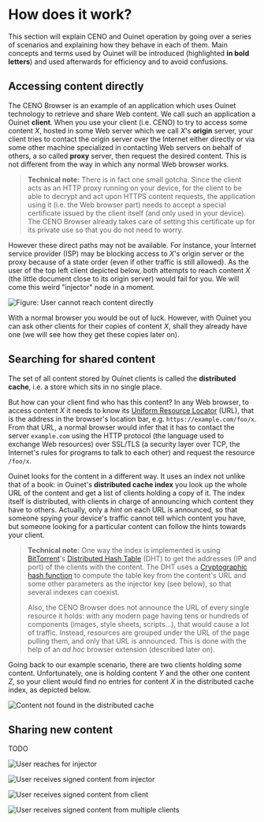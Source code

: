 # How does it work?

This section will explain CENO and Ouinet operation by going over a series of scenarios and explaining how they behave in each of them.  Main concepts and terms used by Ouinet will be introduced (highlighted **in bold letters**) and used afterwards for efficiency and to avoid confusions.

## Accessing content directly

The CENO Browser is an example of an application which uses Ouinet technology to retrieve and share Web content.  We call such an application a Ouinet **client**.  When you use your client (i.e. CENO) to try to access some content *X*, hosted in some Web server which we call *X*'s **origin** server, your client tries to contact the origin server over the Internet either directly or via some other machine specialized in contacting Web servers on behalf of others, a so called **proxy** server, then request the desired content.  This is not different from the way in which any normal Web browser works.

> **Technical note:** There is in fact one small gotcha.  Since the client acts as an HTTP proxy running on your device, for the client to be able to decrypt and act upon HTTPS content requests, the application using it (i.e. the Web browser part) needs to accept a special certificate issued by the client itself (and only used in your device).  The CENO Browser already takes care of setting this certificate up for its private use so that you do not need to worry.

However these direct paths may not be available.  For instance, your Internet service provider (ISP) may be blocking access to *X*'s origin server or the proxy because of a state order (even if other traffic is still allowed).  As the user of the top left client depicted below, both attempts to reach content *X* (the little document close to its origin server) would fail for you.  We will come this weird "injector" node in a moment.

![Figure: User cannot reach content directly](images/user-flow-0.svg)

With a normal browser you would be out of luck.  However, with Ouinet you can ask other clients for their copies of content *X*, shall they already have one (we will see how they get these copies later on).

## Searching for shared content

The set of all content stored by Ouinet clients is called the **distributed cache**, i.e. a store which sits in no single place.

But how can your client find who has this content?  In any Web browser, to access content *X* it needs to know its [Uniform Resource Locator][] (URL), that is the address in the browser's location bar, e.g. `https://example.com/foo/x`.  From that URL, a normal browser would infer that it has to contact the server `example.com` using the HTTP protocol (the language used to exchange Web resources) over SSL/TLS (a security layer over TCP, the Internet's rules for programs to talk to each other) and request the resource `/foo/x`.

[Uniform Resource Locator]: https://en.wikipedia.org/wiki/Uniform_Resource_Locator

Ouinet looks for the content in a different way.  It uses an index not unlike that of a book: in Ouinet's **distributed cache index** you look up the whole URL of the content and get a list of clients holding a copy of it.  The index itself is distributed, with clients in charge of announcing which content they have to others.  Actually, only a *hint* on each URL is announced, so that someone spying your device's traffic cannot tell which content you have, but someone looking for a particular content can follow the hints towards your client.

> **Technical note:** One way the index is implemented is using [BitTorrent][]'s [Distributed Hash Table][] (DHT) to get the addresses (IP and port) of the clients with the content.  The DHT uses a [Cryptographic hash function][] to compute the table key from the content's URL and some other parameters as the injector key (see below), so that several indexes can coexist.
>
> Also, the CENO Browser does not announce the URL of every single resource it holds: with any modern page having tens or hundreds of components (images, style sheets, scripts…), that would cause a lot of traffic.  Instead, resources are grouped under the URL of the page pulling them, and only that URL is announced.  This is done with the help of an *ad hoc* browser extension (described later on).

[Cryptographic hash function]: https://en.wikipedia.org/wiki/Cryptographic_hash_function
[BitTorrent]: https://en.wikipedia.org/wiki/BitTorrent
[Distributed Hash Table]: https://en.wikipedia.org/wiki/Distributed_hash_table

Going back to our example scenario, there are two clients holding some content.  Unfortunately, one is holding content *Y* and the other one content *Z*, so your client would find no entries for content *X* in the distributed cache index, as depicted below.

![Content not found in the distributed cache](images/user-flow-1.svg)

## Sharing new content

TODO

![User reaches for injector](images/user-flow-2.svg)

![User receives signed content from injector](images/user-flow-3.svg)

![User receives signed content from client](images/user-flow-4.svg)

![User receives signed content from multiple clients](images/user-flow-5.svg)
